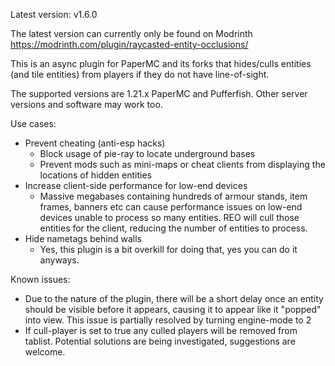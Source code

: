 Latest version: v1.6.0

The latest version can currently only be found on Modrinth https://modrinth.com/plugin/raycasted-entity-occlusions/

This is an async plugin for PaperMC and its forks that hides/culls entities (and tile entities) from players if they do not have line-of-sight.

The supported versions are 1.21.x PaperMC and Pufferfish. Other server versions and software may work too.

Use cases:

- Prevent cheating (anti-esp hacks)
  - Block usage of pie-ray to locate underground bases
  - Prevent mods such as mini-maps or cheat clients from displaying the locations of hidden entities
- Increase client-side performance for low-end devices
  - Massive megabases containing hundreds of armour stands, item frames, banners etc can cause performance issues on low-end devices unable to process so many entities. REO will cull those entities for the client, reducing the number of entities to process.
- Hide nametags behind walls
  - Yes, this plugin is a bit overkill for doing that, yes you can do it anyways.

Known issues:
- Due to the nature of the plugin, there will be a short delay once an entity should be visible before it appears, causing it to appear like it "popped" into view. This issue is partially resolved by turning engine-mode to 2
- If cull-player is set to true any culled players will be removed from tablist. Potential solutions are being investigated, suggestions are welcome.
